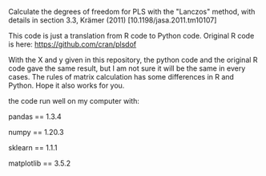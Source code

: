 Calculate the degrees of freedom for PLS with the "Lanczos" method, with details in section 3.3, Krämer (2011) [10.1198/jasa.2011.tm10107]

This code is just a translation from R code to Python code. Original R code is here: https://github.com/cran/plsdof 

With the X and y given in this repository, the python code and the original R code gave the same result, but I am not sure it will be the same in every cases. The rules of matrix calculation has some differences in R and Python. Hope it also works for you.

the code run well on my computer with:

pandas == 1.3.4

numpy == 1.20.3

sklearn == 1.1.1

matplotlib == 3.5.2

